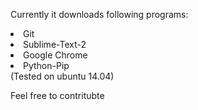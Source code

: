 Currently it downloads following programs:
<li>Git</li>
<li>Sublime-Text-2
<li>Google Chrome</li>
<li>Python-Pip</li>
(Tested on ubuntu 14.04)

Feel free to contritubte

